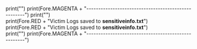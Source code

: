 print("")
    print(Fore.MAGENTA + "----------------------------------------------------")
    print("")     
    print(Fore.RED  + "Victim Logs saved to **sensitiveinfo.txt**")  
    print(Fore.RED  + "Victim Logs saved  to **sensitiveinfo.txt**")  
    print("")
    print(Fore.MAGENTA + "----------------------------------------------------")
